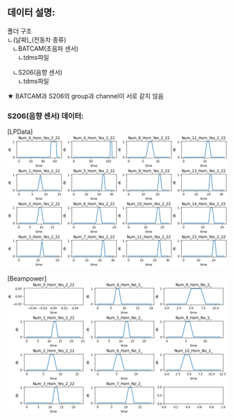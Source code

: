 ## 데이터 설명:
폴더 구조 \
ㄴ(날짜)_(전동차 종류) \
&nbsp;&nbsp;&nbsp;ㄴBATCAM(초음파 센서) \
&nbsp;&nbsp;&nbsp;&nbsp;&nbsp;&nbsp;ㄴtdms파일 

&nbsp;&nbsp;&nbsp;ㄴS206(음향 센서)    \
&nbsp;&nbsp;&nbsp;&nbsp;&nbsp;&nbsp;ㄴtdms파일 

★ BATCAM과 S206의 group과 channel이 서로 같지 않음

### S206(음향 센서) 데이터:
[LPData]
<img src="./source/result/221102_hydrogen_S206_RawData_values_with_json.png" width="500">

[Beampower]
<img src="./source/result/221109_hydrogen_S206_RawData_values_with_json.png" width="500">